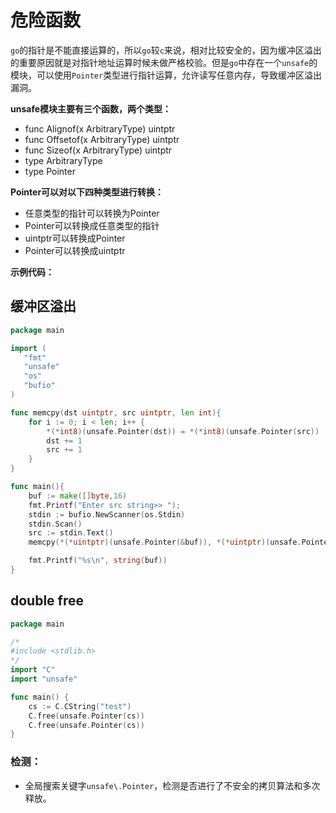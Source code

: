 # 危险函数

`go`的指针是不能直接运算的，所以`go`较`c`来说，相对比较安全的，因为缓冲区溢出的重要原因就是对指针地址运算时候未做严格校验。但是`go`中存在一个`unsafe`的模块，可以使用`Pointer`类型进行指针运算，允许读写任意内存，导致缓冲区溢出漏洞。

**unsafe模块主要有三个函数，两个类型：**

- func Alignof(x ArbitraryType) uintptr
- func Offsetof(x ArbitraryType) uintptr
- func Sizeof(x ArbitraryType) uintptr
- type ArbitraryType
- type Pointer

**Pointer可以对以下四种类型进行转换：**

- 任意类型的指针可以转换为Pointer
- Pointer可以转换成任意类型的指针
- uintptr可以转换成Pointer
- Pointer可以转换成uintptr

**示例代码：**

## 缓冲区溢出<div id="dangerFunc1"></div>

```go
package main

import (
   "fmt"
   "unsafe"
   "os"
   "bufio"
)

func memcpy(dst uintptr, src uintptr, len int){
    for i := 0; i < len; i++ {
        *(*int8)(unsafe.Pointer(dst)) = *(*int8)(unsafe.Pointer(src))
        dst += 1
        src += 1
    }
}

func main(){
    buf := make([]byte,16)
    fmt.Printf("Enter src string>> ");
    stdin := bufio.NewScanner(os.Stdin)
    stdin.Scan()
    src := stdin.Text()
    memcpy(*(*uintptr)(unsafe.Pointer(&buf)), *(*uintptr)(unsafe.Pointer(&src)), len(src))

    fmt.Printf("%s\n", string(buf))
}
```

## double free<div id="dangerFun2"></div>

```go
package main

/*
#include <stdlib.h>
*/
import "C"
import "unsafe"

func main() {
    cs := C.CString("test")
    C.free(unsafe.Pointer(cs))
    C.free(unsafe.Pointer(cs))
}
```

### 检测：

- 全局搜索关键字`unsafe\.Pointer`，检测是否进行了不安全的拷贝算法和多次释放。

